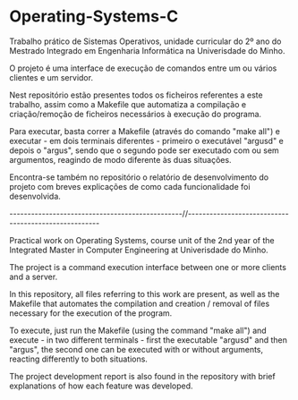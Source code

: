 # Operating-Systems-C

Trabalho prático de Sistemas Operativos, unidade curricular do 2º ano do Mestrado Integrado em Engenharia Informática na Univerisdade do Minho.

O projeto é uma interface de execução de comandos entre um ou vários clientes e um servidor.

Nest repositório estão presentes todos os ficheiros referentes a este trabalho, assim como a Makefile que automatiza a compilação e criação/remoção de ficheiros necessários à execução do programa.

Para executar, basta correr a Makefile (através do comando "make all") e executar - em dois terminais diferentes - primeiro o executável "argusd" e depois o "argus", sendo que o segundo pode ser executado com ou sem argumentos, reagindo de modo diferente às duas situações.

Encontra-se também no repositório o relatório de desenvolvimento do projeto com breves explicações de como cada funcionalidade foi desenvolvida.

------------------------------------------------//-----------------------------------------------------

Practical work on Operating Systems, course unit of the 2nd year of the Integrated Master in Computer Engineering at Univerisdade do Minho.

The project is a command execution interface between one or more clients and a server.

In this repository, all files referring to this work are present, as well as the Makefile that automates the compilation and creation / removal of files necessary for the execution of the program.

To execute, just run the Makefile (using the command "make all") and execute - in two different terminals - first the executable "argusd" and then "argus", the second one can be executed with or without arguments, reacting differently to both situations.

The project development report is also found in the repository with brief explanations of how each feature was developed.
